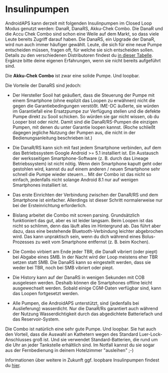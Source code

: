 # Insulinpumpen

AndroidAPS kann derzeit mit folgenden Insulinpumpen im Closed Loop Modus genutzt werden: DanaR, DanaRS, Akku-Chek Combo. Die DanaR und die Accu Chek Combo sind schon eine Weile auf dem Markt, so dass viele Leute bereits Zugriff darauf haben. Die DanaRS, ein Upgrade der DanaR, wird nun auch immer häufiger gewählt. Leute, die sich für eine neue Pumpe entscheiden müssen, fragen oft, für welche sie sich entscheiden sollen. Details zu den verschiedenen Distributoren findest du [in dieser Tabelle](https://drive.google.com/open?id=1CRfmmjA-0h_9nkRViP3J9FyflT9eu-a8HeMrhrKzKz0). Ergänze bitte deine eigenen Erfahrungen, wenn sie nicht bereits aufgeführt sind.

Die **Akku-Chek Combo** ist zwar eine solide Pumpe. Und loopbar.

Die Vorteile der DanaRS sind jedoch:

* Der Hersteller Sooil hat geäußert, dass die Steuerung der Pumpe mit einem Smartphone (ohne explizit das Loopen zu erwähnen) nicht die gegen die Garantiebedingungen verstößt. IME-DC äußerte, sie würden im Garantiefall eine Ersatzpumpe zur Verfügung stellen und die defekte Pumpe direkt zu Sooil schicken. So würden sie gar nicht wissen, ob du Looper bist oder nicht. Damit sind die DanaR/RS-Pumpen die einzigen Pumpen, mit denen du unter Garantie loopen kannst. (Roche schließt dagegen jegliche Nutzung der Pumpen aus, die nicht in der Bedienungsanleitung beschrieben ist.)

* Die DanaR/RS kann sich mit fast jedem Smartphone verbinden, auf dem das Betriebssystem Google Android >= 5.1 installiert ist. Ein Austausch der werksseitigen Smartphone-Software (z. B. durch das Lineage Betriebssystem) ist nicht nötig. Wenn dein Smartphone kaputt geht oder gestohlen wird, kannst du auf einem anderen / neuen Smartphone sehr schnell die Pumpe wieder steuern... Mit der Combo ist das nicht so einfach, jedenfalls nicht solange Android 8.1 nur auf wenigen Smartphones installiert ist.

* Das erste Einrichten der Verbindung zwischen der DanaR/RS und dem Smartphone ist einfacher. Allerdings ist dieser Schritt normalerweise nur bei der Ersteinrichtung erforderlich.

* Bislang arbeitet die Combo mit screen parsing. Grundsätzlich funktioniert das gut, aber es ist leider langsam. Beim Loopen ist das nicht so schlimm, denn das läuft alles im Hintergrund ab. Das führt aber dazu, dass eine bestehende Bluetooth-Verbindung leichter abgebrochen wird. Das kann unpraktisch sein, wenn du dich während eines Bolus-Prozesses zu weit vom Smartphone entfernst (z. B. beim Kochen).

* Die Combo virbiert am Ende jeder TBR, die DanaR vibriert (oder piept) bei Abgabe eines SMB. In der Nacht wird der Loop meistens eher TBR setzen statt SMB. Die DanaRS kann so eingestellt werden, dass sie weder bei TBR, noch bei SMB vibriert oder piept.

* Die History kann auf der DanaRS in wenigen Sekunden mit COB ausgelesen werden. Deshalb können die Smartphones offline leicht ausgewechselt werden. Sobald einige CGM-Daten verfügbar sind, kann das Loopen fortgesetzt werden.

* Alle Pumpen, die AndroidAPS unterstützt, sind (jedenfalls bei Auslieferung) wasserdicht. Nur die DanaR/Rs garantiert auch während der Nutzung Wasserdichtigkeit durch das abgedichtete Batteriefach und das Reservoir-System.

Die Combo ist natürlich eine sehr gute Pumpe. Und loopbar. Sie hat auch den Vorteil, dass die Auswahl an Kathetern wegen des Standard Luer-Lock-Anschlusses groß ist. Und sie verwendet Standard-Batterien, die rund um die Uhr an jeder Tankstelle erhältlich sind. Im Notfall kannst du sie sogar aus der Fernbedienung in deinem Hotelzimmer "ausleihen" ;-)

Informationen über weitere in Zukunft ggf. loopbare Insulinpumpen findest du [hier](./Future-possible-Pump-Drivers.html).